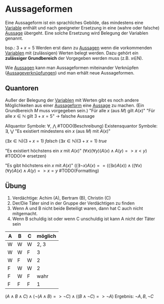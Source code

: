 # Aussageformen
Eine Aussageform ist ein sprachliches Gebilde, das mindestens eine [Variable](../Grundlagen/Variablen.md) enthält und nach geeigneter Ersetzung in eine (wahre oder falsche) [Aussage](./Aussagen.md) übergeht. Eine solche Ersetzung wird Belegung der Variablen genannt.

bsp.: $3+x = 5$
Werden erst dann zu [Aussagen](./Aussagen.md) wenn die vorkommenden [Variablen](../Grundlagen/Variablen.md) mit (zulässigen) Werten belegt werden. Dazu gehört ein **zulässiger Grundbereich** der Vorgegeben werden muss (z.B. x∈N).

Wie [Aussagen](./Aussagen.md) kann man Aussageformen miteinander Verknüpfen ([Aussageverknüpfungen](./Aussageverkn%C3%BCpfungen.md)) und man erhält neue Aussageformen.

## Quantoren
Außer der Belegung der [Variablen](../Grundlagen/Variablen.md) mit Werten gibt es noch andere Möglichkeiten aus einer [Aussageform](./Aussageformen.md) eine [Aussage](./Aussagen.md) zu machen. (Ein Grundbereich *M* muss vorgegeben sein.)
"Für alle $x$ (aus $M$) gilt $A(x)$"
"Für alle $x\in \mathbb{N}$ gilt $3+x=5$" -> falsche Aussage

Allquantor  Symbole: $∀$, $⋀$ #TODO(Beschreibung)
Existensquantor Symbole: $∃$, $⋁$ "Es existiert mindestens ein $x$ (aus $M$) mit $A(x)$"

$(∃x\in \mathbb{N}) (3 + x = 1)$ *falsch*
$(∃x\in \mathbb{N}) (3 + x = 1)$ *true*

"Es existiert höchstens ein $x$ mit $A(x)$"
$(∀x)(∀y) (A(x) ∧ A(y) => x < y)$ #TODO(=> ersetzen)

"Es gibt höchstens ein $x$ mit $A(x)$"
$((∃\lnot x) A(x) == ((∃x) A(x)) ∧ ((∀x) (∀y) A(x) ∧ A(y) => x = y$ #TODO(Formatting)

## Übung
1. Verdächtige: Achim (A), Bertram (B), Christin (C)
2. Der/Die Täter sind in der Gruppe der Verdächtigen zu finden
3. Wenn A und B nicht beide Beteiligt waren, dann hat C auch nicht mitgemacht.
4. Wenn B schuldig ist oder wenn C unschuldig ist kann A nicht der Täter sein

A|B|C|möglich
---|---|---|---
W|W|W|2, 3
W|W|F|3
W|F|W|2
F|W|W|2
F|W|F|wahr
F|F|F|1
$(A ∧ B ∧ C) ∧ (\lnot(A ∧ B) => \lnot C) ∧ ((B ∧ ¬C) => \lnot A)$
Ergebnis:  $¬A, B, \lnot C$